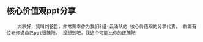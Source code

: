 ## 核心价值观ppt分享

```
    大家好，我叫刘铭哲，非常荣幸作为我们8组-云涌队的 核心价值观的分享代表， 前面有位老师说自己ppt很简陋， 没想到吧，我这个可能比你的还简陋


```